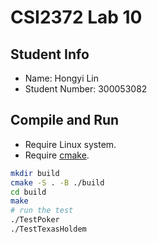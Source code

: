 # CSI2372 Lab 10

## Student Info
* Name: Hongyi Lin
* Student Number: 300053082

## Compile and Run

* Require Linux system.
* Require [cmake](https://cmake.org).

```bash
mkdir build
cmake -S . -B ./build
cd build
make
# run the test
./TestPoker
./TestTexasHoldem
```
